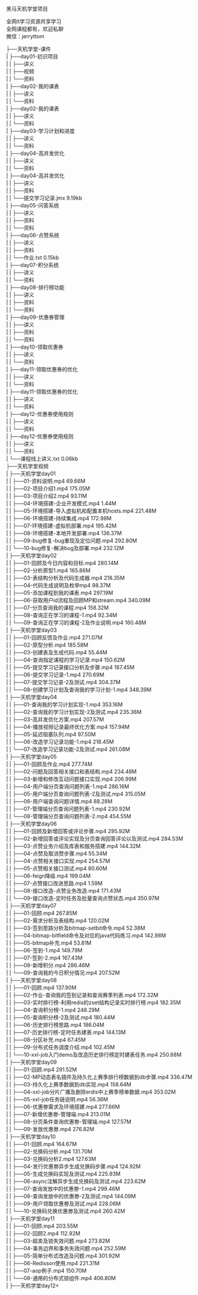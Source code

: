 黑马天机学堂项目

全网it学习资源共享学习<br>全网课程都有，欢迎私聊<br>微信：jerryttom<br>

├──天机学堂-课件<br> | ├──day01-初识项目<br> | | ├──讲义<br> | | ├──视频<br> | | └──资料<br> | ├──day02-我的课表<br> | | ├──讲义<br> | | └──资料<br> | ├──day02-我的课表<br> | | ├──讲义<br> | | └──资料<br> | ├──day03-学习计划和进度<br> | | ├──讲义<br> | | └──资料<br> | ├──day04-高并发优化<br> | | ├──讲义<br> | | └──资料<br> | ├──day04-高并发优化<br> | | ├──讲义<br> | | ├──资料<br> | | └──提交学习记录.jmx 9.19kb<br> | ├──day05-问答系统<br> | | ├──讲义<br> | | ├──资料<br> | | └──资料<br> | ├──day06-点赞系统<br> | | ├──讲义<br> | | ├──资料<br> | | └──作业.txt 0.15kb<br> | ├──day07-积分系统<br> | | ├──讲义<br> | | └──资料<br> | ├──day08-排行榜功能<br> | | ├──讲义<br> | | ├──资料<br> | | └──资料<br> | ├──day09-优惠券管理<br> | | ├──讲义<br> | | ├──资料<br> | | └──资料<br> | ├──day10-领取优惠券<br> | | ├──讲义<br> | | └──资料<br> | ├──day11-领取优惠券的优化<br> | | ├──讲义<br> | | └──资料<br> | ├──day11-领取优惠券的优化<br> | | ├──讲义<br> | | └──资料<br> | ├──day12-优惠券使用规则<br> | | ├──讲义<br> | | └──资料<br> | ├──day12-优惠券使用规则<br> | | ├──讲义<br> | | └──资料<br> | └──课程线上讲义.txt 0.06kb<br> ├──天机学堂视频<br> | ├──天机学堂day01<br> | | ├──01-资料说明.mp4 69.66M<br> | | ├──02-项目介绍1.mp4 175.05M<br> | | ├──03-项目介绍2.mp4 93.11M<br> | | ├──04-环境搭建-企业开发模式.mp4 1.44M<br> | | ├──05-环境搭建-导入虚拟机和配置本机hosts.mp4 221.48M<br> | | ├──06-环境搭建-持续集成.mp4 172.98M<br> | | ├──07-环境搭建-虚拟机部署.mp4 195.42M<br> | | ├──08-环境搭建-本地开发部署.mp4 136.37M<br> | | ├──09-bug修复-bug重现及定位问题.mp4 292.80M<br> | | └──10-bug修复-解决bug及部署.mp4 232.12M<br> | ├──天机学堂day02<br> | | ├──01-回顾及今日内容和目标.mp4 280.14M<br> | | ├──02-分析原型1.mp4 165.86M<br> | | ├──03-表结构分析及代码生成器.mp4 218.35M<br> | | ├──04-代码生成说明及枚举mp4 98.37M<br> | | ├──05-添加课程到我的课表.mp4 297.19M<br> | | ├──06-获取用户id流程及回顾MP和stream.mp4 340.09M<br> | | ├──07-分页查询我的课程.mp4 158.32M<br> | | ├──08-查询正在学习的课程-1.mp4 92.34M<br> | | └──09-查询正在学习的课程-2及作业说明.mp4 160.48M<br> | ├──天机学堂day03<br> | | ├──01-回顾反馈及作业.mp4 271.07M<br> | | ├──02-原型分析.mp4 185.58M<br> | | ├──03-创建表及生成代码.mp4 55.44M<br> | | ├──04-查询指定课程的学习记录.mp4 150.62M<br> | | ├──05-提交学习记录接口分析及步骤.mp4 187.45M<br> | | ├──06-提交学习记录-1.mp4 270.69M<br> | | ├──07-提交学习记录-2及测试.mp4 304.37M<br> | | └──08-创建学习计划及查询我的学习计划-1.mp4 348.39M<br> | ├──天机学堂day04<br> | | ├──01-查询我的学习计划实现-1.mp4 353.16M<br> | | ├──02-查询我的学习计划实现-2及测试.mp4 235.36M<br> | | ├──03-高并发优化方案.mp4 207.57M<br> | | ├──04-播放视频记录最终优化方案.mp4 157.94M<br> | | ├──05-延迟阻塞队列.mp4 97.50M<br> | | ├──06-改造学习记录功能-1.mp4 218.45M<br> | | └──07-改造学习记录功能-2及测试.mp4 261.08M<br> | ├──天机学堂day05<br> | | ├──01-回顾及作业.mp4 277.74M<br> | | ├──02-问题及回答相关接口和表结构.mp4 234.48M<br> | | ├──03-新增和修改互动问题接口实现.mp4 206.99M<br> | | ├──04-用户端分页查询问题列表-1.mp4 286.16M<br> | | ├──05-用户端分页查询问题列表-2及测试.mp4 315.05M<br> | | ├──06-用户端查询问题详情.mp4 88.28M<br> | | ├──07-管理端分页查询问题列表-1.mp4 230.92M<br> | | └──08-管理端分页查询问题列表-2.mp4 454.55M<br> | ├──天机学堂day06<br> | | ├──01-回顾及新增回答或评论步骤.mp4 295.92M<br> | | ├──02-新增回答或评论实现及分页查询回答评论以及测试.mp4 284.53M<br> | | ├──03-点赞业务介绍及库表和服务搭建.mp4 144.32M<br> | | ├──04-点赞及取消赞步骤.mp4 55.34M<br> | | ├──04-点赞相关接口实现.mp4 254.57M<br> | | ├──05-点赞相关接口测试.mp4 80.60M<br> | | ├──06-feign降级.mp4 199.04M<br> | | ├──07-点赞接口改进思路.mp4 1.59M<br> | | ├──08-接口改造-点赞业务改造.mp4 171.43M<br> | | └──09-接口改造-定时任务及批量查询点赞状态.mp4 350.97M<br> | ├──天机学堂day07<br> | | ├──01-回顾.mp4 267.85M<br> | | ├──02-需求分析及表结构.mp4 120.02M<br> | | ├──03-签到思路分析及bitmap-setbit命令.mp4 52.38M<br> | | ├──04-bitmap-bitfield命令及对应的java代码练习.mp4 142.98M<br> | | ├──05-bitmap补充.mp4 53.81M<br> | | ├──06-签到-1.mp4 149.79M<br> | | ├──07-签到-2.mp4 167.43M<br> | | ├──08-新增积分.mp4 286.46M<br> | | └──09-查询我的今日积分情况.mp4 207.52M<br> | ├──天机学堂day08<br> | | ├──01-回顾.mp4 137.90M<br> | | ├──02-作业-查询我的签到记录和查询赛季列表.mp4 172.32M<br> | | ├──03-实时排行榜-利用redis的zset结构记录实时排行榜.mp4 182.35M<br> | | ├──04-查询积分榜-1.mp4 248.29M<br> | | ├──05-查询积分榜-2及测试.mp4 180.44M<br> | | ├──06-历史排行榜思路.mp4 186.04M<br> | | ├──07-历史排行榜-定时任务建表.mp4 144.13M<br> | | ├──08-分区补充.mp4 67.45M<br> | | ├──09-分布式任务调度介绍.mp4 102.45M<br> | | └──10-xxl-job入门demo及改造历史排行榜定时建表任务.mp4 250.88M<br> | ├──天机学堂day09<br> | | ├──01-回顾.mp4 291.52M<br> | | ├──02-MP动态表名插件及持久化上赛季排行榜数据到db步骤.mp4 336.47M<br> | | ├──03-持久化上赛季数据到db实现.mp4 158.64M<br> | | ├──04-xxl-job分片广播及删除erdis中上赛季榜单数据.mp4 353.02M<br> | | ├──05-xxl-job任务链说明.mp4 56.36M<br> | | ├──06-优惠劵需求及环境搭建.mp4 277.66M<br> | | ├──07-新增优惠劵-管理端.mp4 213.01M<br> | | ├──08-分页条件查询优惠劵-管理端.mp4 127.57M<br> | | └──09-发放优惠劵.mp4 276.82M<br> | ├──天机学堂day10<br> | | ├──01-回顾.mp4 164.67M<br> | | ├──02-兑换码分析.mp4 131.70M<br> | | ├──03-兑换码分析2.mp4 127.63M<br> | | ├──04-发行优惠劵异步生成兑换码步骤.mp4 124.92M<br> | | ├──05-生成兑换码实现及测试.mp4 225.93M<br> | | ├──06-async注解异步生成兑换码及测试.mp4 223.62M<br> | | ├──07-查询发放中的优惠劵-1.mp4 299.46M<br> | | ├──08-查询发放中的优惠劵-2及测试.mp4 144.09M<br> | | ├──09-用户领取优惠劵及测试.mp4 228.06M<br> | | └──10-兑换码兑换优惠劵及测试.mp4 260.42M<br> | ├──天机学堂day11<br> | | ├──01-回顾.mp4 203.55M<br> | | ├──02-回顾2.mp4 112.92M<br> | | ├──03-超卖及锁失效问题.mp4 273.82M<br> | | ├──04-事务边界和事务失效问题.mp4 252.59M<br> | | ├──05-简单分布式改造及问题.mp4 301.92M<br> | | ├──06-Redisson使用.mp4 221.31M<br> | | ├──07-aop例子.mp4 150.70M<br> | | └──08-通用的分布式锁组件.mp4 406.80M<br> | ├──天机学堂day12<